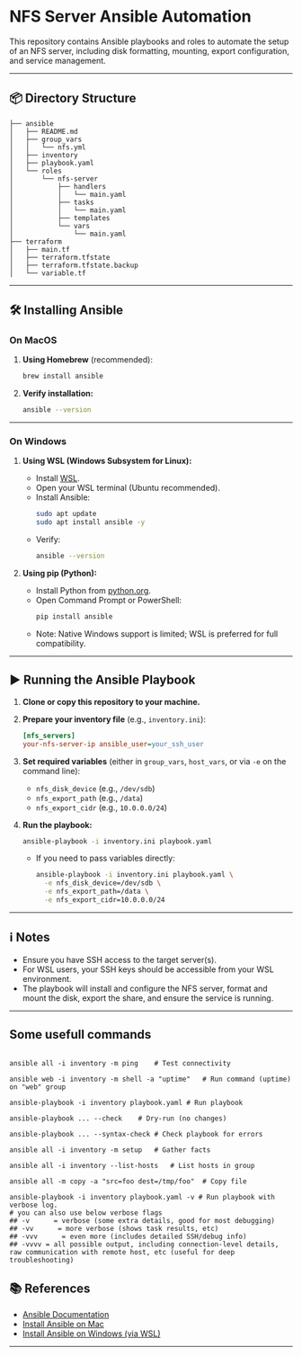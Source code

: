 # NFS Server Ansible Automation

This repository contains Ansible playbooks and roles to automate the setup of an NFS server, including disk formatting, mounting, export configuration, and service management.

---

## 📦 Directory Structure
```
├── ansible
│   ├── README.md
│   ├── group_vars
│   │   └── nfs.yml
│   ├── inventory
│   ├── playbook.yaml
│   └── roles
│       └── nfs-server
│           ├── handlers
│           │   └── main.yaml
│           ├── tasks
│           │   └── main.yaml
│           ├── templates
│           └── vars
│               └── main.yaml
├── terraform
│   ├── main.tf
│   ├── terraform.tfstate
│   ├── terraform.tfstate.backup
│   └── variable.tf
```


---

## 🛠️ Installing Ansible

### On **MacOS**

1. **Using Homebrew** (recommended):
    ```sh
    brew install ansible
    ```

2. **Verify installation:**
    ```sh
    ansible --version
    ```

---

### On **Windows**

1. **Using WSL (Windows Subsystem for Linux):**
    - Install [WSL](https://docs.microsoft.com/en-us/windows/wsl/install).
    - Open your WSL terminal (Ubuntu recommended).
    - Install Ansible:
      ```sh
      sudo apt update
      sudo apt install ansible -y
      ```
    - Verify:
      ```sh
      ansible --version
      ```

2. **Using pip (Python):**
    - Install Python from [python.org](https://www.python.org/downloads/).
    - Open Command Prompt or PowerShell:
      ```sh
      pip install ansible
      ```
    - Note: Native Windows support is limited; WSL is preferred for full compatibility.

---

## ▶️ Running the Ansible Playbook

1. **Clone or copy this repository to your machine.**

2. **Prepare your inventory file** (e.g., `inventory.ini`):
    ```ini
    [nfs_servers]
    your-nfs-server-ip ansible_user=your_ssh_user
    ```

3. **Set required variables** (either in `group_vars`, `host_vars`, or via `-e` on the command line):
    - `nfs_disk_device` (e.g., `/dev/sdb`)
    - `nfs_export_path` (e.g., `/data`)
    - `nfs_export_cidr` (e.g., `10.0.0.0/24`)

4. **Run the playbook:**
    ```sh
    ansible-playbook -i inventory.ini playbook.yaml
    ```

    - If you need to pass variables directly:
      ```sh
      ansible-playbook -i inventory.ini playbook.yaml \
        -e nfs_disk_device=/dev/sdb \
        -e nfs_export_path=/data \
        -e nfs_export_cidr=10.0.0.0/24
      ```

---

## ℹ️ Notes

- Ensure you have SSH access to the target server(s).
- For WSL users, your SSH keys should be accessible from your WSL environment.
- The playbook will install and configure the NFS server, format and mount the disk, export the share, and ensure the service is running.

---

## Some usefull commands
 ```

ansible all -i inventory -m ping	# Test connectivity

ansible web -i inventory -m shell -a "uptime"	# Run command (uptime) on "web" group

ansible-playbook -i inventory playbook.yaml	# Run playbook

ansible-playbook ... --check	# Dry-run (no changes)

ansible-playbook ... --syntax-check	# Check playbook for errors

ansible all -i inventory -m setup	# Gather facts

ansible all -i inventory --list-hosts	# List hosts in group

ansible all -m copy -a "src=foo dest=/tmp/foo"	# Copy file

ansible-playbook -i inventory playbook.yaml	-v # Run playbook with verbose log.
# you can also use below verbose flags
## -v      = verbose (some extra details, good for most debugging)
## -vv      = more verbose (shows task results, etc)
## -vvv      = even more (includes detailed SSH/debug info)
## -vvvv = all possible output, including connection-level details, raw communication with remote host, etc (useful for deep troubleshooting)
 ```
## 📚 References

- [Ansible Documentation](https://docs.ansible.com/)
- [Install Ansible on Mac](https://docs.ansible.com/ansible/latest/installation_guide/intro_installation.html#latest-releases-via-homebrew-macos)
- [Install Ansible on Windows (via WSL)](https://docs.ansible.com/ansible/latest/installation_guide/intro_installation.html#windows)

---